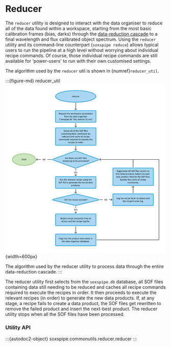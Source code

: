 # Reducer

The `reducer` utility is designed to interact with the data organiser to reduce all of the data found within a workspace, starting from the most basic calibration frames (bias, darks) through the [data-reduction cascade](../data_reduction_cascades/index.md) to a final wavelength and flux calibrated object spectrum. Using the `reducer` utility and its command-line counterpart (`soxspipe reduce`) allows typical users to run the pipeline at a high level without worrying about individual recipe commands. Of course, those individual recipe commands are still available for 'power-users' to run with their own customised settings.

The algorithm used by the `reducer` util is shown in {numref}`reducer_util`.

:::{figure-md} reducer_util
![](reducer.png){width=600px}

The algorithm used by the reducer utility to process data through the entire data-reduction cascade.
:::

The reducer utility first selects from the `soxspipe.db` database, all SOF files containing data still needing to be reduced and caches all recipe commands required to execute the recipes in order. It then proceeds to execute the relevant recipes (in order) to generate the new data products. If, at any stage, a recipe fails to create a data product, the SOF files get rewritten to remove the failed product and insert the next-best product. The reducer utility stops when all the SOF files have been processed.



### Utility API

:::{autodoc2-object} soxspipe.commonutils.reducer.reducer
:::

